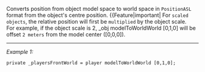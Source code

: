 Converts position from object model space to world space in `PositionASL` format from the object's centre position.
{{Feature|important|
For `scaled objects`, the relative position will first be `multiplied` by the object scale.<br>
For example, if the object scale is 2, <sqf inline>_obj modelToWorldWorld [0,1,0]</sqf> will be offset `2 meters` from the model center (<sqf inline>[0,0,0]</sqf>).


---
*Example 1:*
```sqf
private _playersFrontWorld = player modelToWorldWorld [0,1,0];
```